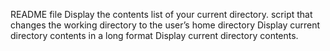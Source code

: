 README file
Display the contents list of your current directory.
script that changes the working directory to the user’s home directory
Display current directory contents in a long format
Display current directory contents.
